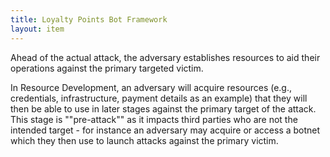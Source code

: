 ```yaml
---
title: Loyalty Points Bot Framework
layout: item
---
```


<p>Ahead of the actual attack, the adversary establishes resources to aid their operations against the primary targeted victim.</p>
<p>In Resource Development, an adversary will acquire resources (e.g., credentials, infrastructure, payment details as an example) that they will then be able to use in later stages against the primary target of the attack. This stage is ""pre-attack"" as it impacts third parties who are not the intended target - for instance an adversary may acquire or access a botnet which they then use to launch attacks against the primary victim.</p>
